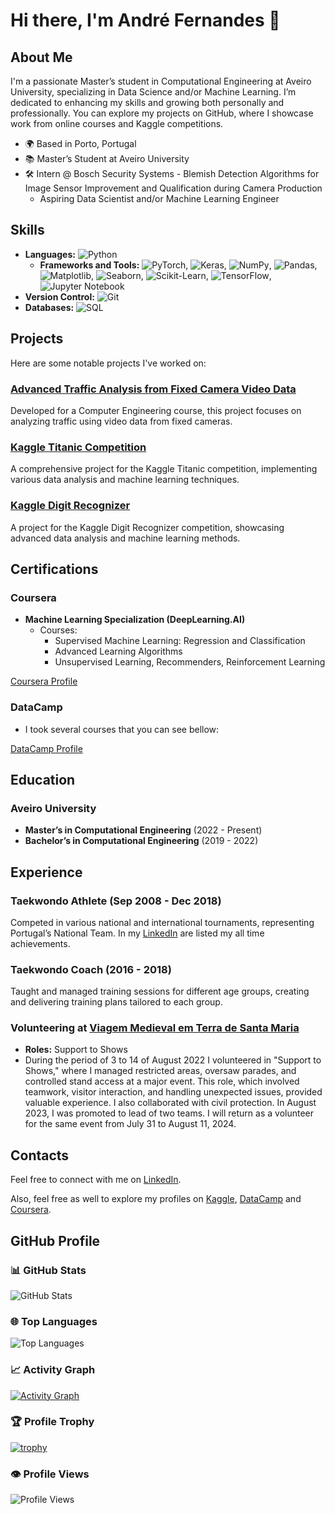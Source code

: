 # Hi there, I'm André Fernandes 👋

## About Me
I'm a passionate Master’s student in Computational Engineering at Aveiro University, specializing in Data Science and/or Machine Learning. I’m dedicated to enhancing my skills and growing both personally and professionally. You can explore my projects on GitHub, where I showcase work from online courses and Kaggle competitions.

- 🌍 Based in Porto, Portugal
- 📚 Master’s Student at Aveiro University
- 🛠️ Intern @ Bosch Security Systems - Blemish Detection Algorithms for Image Sensor Improvement and Qualification during Camera Production
  - Aspiring Data Scientist and/or Machine Learning Engineer

## Skills
- **Languages:** ![Python](https://img.shields.io/badge/Python-3776AB?style=flat&logo=python&logoColor=white)
  - **Frameworks and Tools:** ![PyTorch](https://img.shields.io/badge/PyTorch-EE4C2C?style=flat&logo=pytorch&logoColor=white), ![Keras](https://img.shields.io/badge/Keras-D00000?style=flat&logo=keras&logoColor=white), ![NumPy](https://img.shields.io/badge/NumPy-013243?style=flat&logo=numpy&logoColor=white), ![Pandas](https://img.shields.io/badge/Pandas-150458?style=flat&logo=pandas&logoColor=white), ![Matplotlib](https://img.shields.io/badge/Matplotlib-003d6a?style=flat&logo=matplotlib&logoColor=white), ![Seaborn](https://img.shields.io/badge/Seaborn-FF8C00?style=flat&logo=seaborn&logoColor=white), ![Scikit-Learn](https://img.shields.io/badge/Scikit--Learn-F7931E?style=flat&logo=scikit-learn&logoColor=white), ![TensorFlow](https://img.shields.io/badge/TensorFlow-FF6F00?style=flat&logo=tensorflow&logoColor=white), ![Jupyter Notebook](https://img.shields.io/badge/Jupyter%20Notebook-F37626?style=flat&logo=jupyter&logoColor=white)
- **Version Control:** ![Git](https://img.shields.io/badge/Git-F05032?style=flat&logo=git&logoColor=white)
- **Databases:** ![SQL](https://img.shields.io/badge/SQL-003B57?style=flat&logo=sql&logoColor=white)

## Projects
Here are some notable projects I've worked on:

### [Advanced Traffic Analysis from Fixed Camera Video Data](https://github.com/vBarFace/ADVANCED-TRAFFIC-ANALYSIS-FROM-FIXED-CAMERA-VIDEO-DATA)
Developed for a Computer Engineering course, this project focuses on analyzing traffic using video data from fixed cameras.

### [Kaggle Titanic Competition](https://github.com/vBarFace/Kaggle_Titanic_Competition)
A comprehensive project for the Kaggle Titanic competition, implementing various data analysis and machine learning techniques.

### [Kaggle Digit Recognizer](https://github.com/vBarFace/Kaggle-Digit-Recognizer)
A project for the Kaggle Digit Recognizer competition, showcasing advanced data analysis and machine learning methods.

## Certifications

### Coursera
- **Machine Learning Specialization (DeepLearning.AI)**
  - Courses:
    - Supervised Machine Learning: Regression and Classification
    - Advanced Learning Algorithms
    - Unsupervised Learning, Recommenders, Reinforcement Learning

[Coursera Profile](https://www.coursera.org/user/fb5210b9b4949a09c98ddb03be592915)

### DataCamp
- I took several courses that you can see bellow:

[DataCamp Profile](https://www.datacamp.com/portfolio/KaraBassasa)
  

## Education
### Aveiro University
- **Master’s in Computational Engineering** (2022 - Present)
- **Bachelor’s in Computational Engineering** (2019 - 2022)

## Experience

### Taekwondo Athlete (Sep 2008 - Dec 2018)
Competed in various national and international tournaments, representing Portugal’s National Team. In my [LinkedIn](https://www.linkedin.com/in/andr%C3%A9-fernandes-868006207/) are listed my all time achievements.

### Taekwondo Coach (2016 - 2018)
Taught and managed training sessions for different age groups, creating and delivering training plans tailored to each group.

### Volunteering at [Viagem Medieval em Terra de Santa Maria](https://www.viagemmedieval.com/)
- **Roles:** Support to Shows
- During the period of 3 to 14 of August 2022 I volunteered in "Support to Shows," where I managed restricted areas, oversaw parades, and controlled stand access at a major event. This role, which involved teamwork, visitor interaction, and handling unexpected issues, provided valuable experience. I also collaborated with civil protection. In August 2023, I was promoted to lead of two teams. I will return as a volunteer for the same event from July 31 to August 11, 2024.

## Contacts
Feel free to connect with me on [LinkedIn](https://www.linkedin.com/in/andr%C3%A9-fernandes-868006207/).

Also, feel free as well to explore my profiles on [Kaggle](https://www.kaggle.com/andrfernandes16), [DataCamp](https://www.datacamp.com/portfolio/KaraBassasa) and [Coursera](https://www.coursera.org/user/fb5210b9b4949a09c98ddb03be592915).

## GitHub Profile

### 📊 GitHub Stats
![GitHub Stats](https://github-readme-stats.vercel.app/api?username=vBarFace&show_icons=true&hide_title=true&count_private=true&hide=prs&theme=radical)

### 🌐 Top Languages
![Top Languages](https://github-readme-stats.vercel.app/api/top-langs/?username=vBarFace&layout=compact&theme=radical)

### 📈 Activity Graph
[![Activity Graph](https://github-readme-activity-graph.vercel.app/graph?username=vBarFace&theme=radical)](https://github.com/vBarFace/github-readme-activity-graph)

### 🏆 Profile Trophy
[![trophy](https://github-profile-trophy.vercel.app/?username=vBarFace&theme=darkhub&no-frame=true)](https://github.com/ryo-ma/github-profile-trophy)

### 👁️ Profile Views
![Profile Views](https://komarev.com/ghpvc/?username=vBarFace&color=brightgreen)
